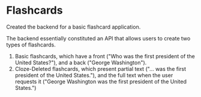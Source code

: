 # Flashcards

Created the backend for a basic flashcard application.

The backend essentially constituted an API that allows users to create two types of flashcards.

1. Basic flashcards, which have a front ("Who was the first president of the United States?"), and a back ("George Washington").
2. Cloze-Deleted flashcards, which present partial text ("... was the first president of the United States."), and the full text when the user requests it ("George Washington was the first president of the United States.")
